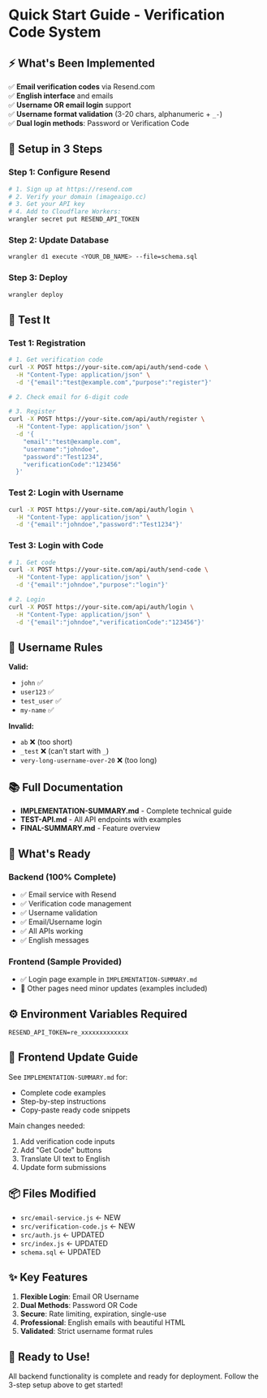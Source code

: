 # Quick Start Guide - Verification Code System

## ⚡ What's Been Implemented

✅ **Email verification codes** via Resend.com  
✅ **English interface** and emails  
✅ **Username OR email login** support  
✅ **Username format validation** (3-20 chars, alphanumeric + `_-`)  
✅ **Dual login methods**: Password or Verification Code  

## 🚀 Setup in 3 Steps

### Step 1: Configure Resend
```bash
# 1. Sign up at https://resend.com
# 2. Verify your domain (imageaigo.cc)
# 3. Get your API key
# 4. Add to Cloudflare Workers:
wrangler secret put RESEND_API_TOKEN
```

### Step 2: Update Database
```bash
wrangler d1 execute <YOUR_DB_NAME> --file=schema.sql
```

### Step 3: Deploy
```bash
wrangler deploy
```

## 🧪 Test It

### Test 1: Registration
```bash
# 1. Get verification code
curl -X POST https://your-site.com/api/auth/send-code \
  -H "Content-Type: application/json" \
  -d '{"email":"test@example.com","purpose":"register"}'

# 2. Check email for 6-digit code

# 3. Register
curl -X POST https://your-site.com/api/auth/register \
  -H "Content-Type: application/json" \
  -d '{
    "email":"test@example.com",
    "username":"johndoe",
    "password":"Test1234",
    "verificationCode":"123456"
  }'
```

### Test 2: Login with Username
```bash
curl -X POST https://your-site.com/api/auth/login \
  -H "Content-Type: application/json" \
  -d '{"email":"johndoe","password":"Test1234"}'
```

### Test 3: Login with Code
```bash
# 1. Get code
curl -X POST https://your-site.com/api/auth/send-code \
  -H "Content-Type: application/json" \
  -d '{"email":"johndoe","purpose":"login"}'

# 2. Login
curl -X POST https://your-site.com/api/auth/login \
  -H "Content-Type: application/json" \
  -d '{"email":"johndoe","verificationCode":"123456"}'
```

## 📝 Username Rules

**Valid:**
- `john` ✅
- `user123` ✅
- `test_user` ✅
- `my-name` ✅

**Invalid:**
- `ab` ❌ (too short)
- `_test` ❌ (can't start with `_`)
- `very-long-username-over-20` ❌ (too long)

## 📚 Full Documentation

- **IMPLEMENTATION-SUMMARY.md** - Complete technical guide
- **TEST-API.md** - All API endpoints with examples
- **FINAL-SUMMARY.md** - Feature overview

## 🎯 What's Ready

### Backend (100% Complete)
- ✅ Email service with Resend
- ✅ Verification code management
- ✅ Username validation
- ✅ Email/Username login
- ✅ All APIs working
- ✅ English messages

### Frontend (Sample Provided)
- ✅ Login page example in `IMPLEMENTATION-SUMMARY.md`
- 📝 Other pages need minor updates (examples included)

## ⚙️ Environment Variables Required

```
RESEND_API_TOKEN=re_xxxxxxxxxxxxx
```

## 🔧 Frontend Update Guide

See `IMPLEMENTATION-SUMMARY.md` for:
- Complete code examples
- Step-by-step instructions
- Copy-paste ready code snippets

Main changes needed:
1. Add verification code inputs
2. Add "Get Code" buttons
3. Translate UI text to English
4. Update form submissions

## 📦 Files Modified

- `src/email-service.js` ← NEW
- `src/verification-code.js` ← NEW
- `src/auth.js` ← UPDATED
- `src/index.js` ← UPDATED
- `schema.sql` ← UPDATED

## ✨ Key Features

1. **Flexible Login**: Email OR Username
2. **Dual Methods**: Password OR Code
3. **Secure**: Rate limiting, expiration, single-use
4. **Professional**: English emails with beautiful HTML
5. **Validated**: Strict username format rules

## 🎉 Ready to Use!

All backend functionality is complete and ready for deployment. Follow the 3-step setup above to get started!

